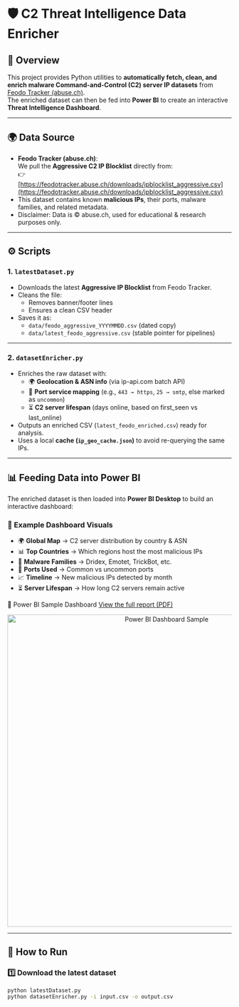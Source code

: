 # 🛡️ C2 Threat Intelligence Data Enricher

## 📌 Overview
This project provides Python utilities to **automatically fetch, clean, and enrich malware Command-and-Control (C2) server IP datasets** from [Feodo Tracker (abuse.ch)](https://feodotracker.abuse.ch/).  
The enriched dataset can then be fed into **Power BI** to create an interactive **Threat Intelligence Dashboard**.

---

## 🌍 Data Source
- **Feodo Tracker (abuse.ch)**:  
  We pull the **Aggressive C2 IP Blocklist** directly from:  
  👉 [https://feodotracker.abuse.ch/downloads/ipblocklist_aggressive.csv](https://feodotracker.abuse.ch/downloads/ipblocklist_aggressive.csv)  
- This dataset contains known **malicious IPs**, their ports, malware families, and related metadata.  
- Disclaimer: Data is © abuse.ch, used for educational & research purposes only.

---

## ⚙️ Scripts

### 1. `latestDataset.py`
- Downloads the latest **Aggressive IP Blocklist** from Feodo Tracker.  
- Cleans the file:
  - Removes banner/footer lines
  - Ensures a clean CSV header
- Saves it as:
  - `data/feodo_aggressive_YYYYMMDD.csv` (dated copy)
  - `data/latest_feodo_aggressive.csv` (stable pointer for pipelines)

---

### 2. `datasetEnricher.py`
- Enriches the raw dataset with:
  - 🌍 **Geolocation & ASN info** (via ip-api.com batch API)
  - 🔌 **Port service mapping** (e.g., `443 → https`, `25 → smtp`, else marked as `uncommon`)
  - ⏳ **C2 server lifespan** (days online, based on first_seen vs last_online)
- Outputs an enriched CSV (`latest_feodo_enriched.csv`) ready for analysis.
- Uses a local **cache (`ip_geo_cache.json`)** to avoid re-querying the same IPs.

---

## 📊 Feeding Data into Power BI

The enriched dataset is then loaded into **Power BI Desktop** to build an interactive dashboard:

### 🔹 Example Dashboard Visuals
- 🌍 **Global Map** → C2 server distribution by country & ASN
- 📊 **Top Countries** → Which regions host the most malicious IPs
- 🦠 **Malware Families** → Dridex, Emotet, TrickBot, etc.
- 🔌 **Ports Used** → Common vs uncommon ports
- 📈 **Timeline** → New malicious IPs detected by month
- ⏳ **Server Lifespan** → How long C2 servers remain active

📑 Power BI Sample Dashboard
[View the full report (PDF)](docs/report.pdf)

<p align="center">
  <img src="docs/dashboard-sample.png" alt="Power BI Dashboard Sample" width="700">
</p>

---

## 🚀 How to Run

### 1️⃣ Download the latest dataset
```bash
python latestDataset.py
python datasetEnricher.py -i input.csv -o output.csv